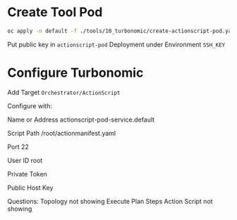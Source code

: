 
# Create Tool Pod

```bash
oc apply -n default -f ./tools/10_turbonomic/create-actionscript-pod.yaml
```


Put public key in `actionscript-pod` Deployment under Environment `SSH_KEY`




# Configure Turbonomic

Add Target `Orchestrator/ActionScript`

Configure with:


Name or Address
actionscript-pod-service.default

Script Path
/root/actionmanifest.yaml

Port 
22

User ID
root

Private Token
<Your private key>

Public Host Key
<Your public key>




Questions:
Topology not showing
Execute Plan Steps
Action Script not showing



